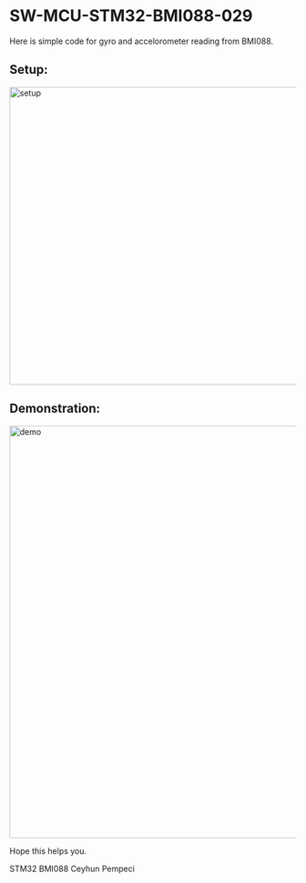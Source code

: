 # SW-MCU-STM32-BMI088-029

Here is simple code for gyro and accelorometer reading from	BMI088.

## Setup:

<img width="523" alt="setup" src="https://github.com/user-attachments/assets/4010500a-0d02-415a-81c6-39873de5e34f" />


## Demonstration:

<img width="724" alt="demo" src="https://github.com/user-attachments/assets/9703d0ed-6057-4ff5-8bcb-3fc9aa4541f2" />


Hope this helps you.

STM32 BMI088
Ceyhun Pempeci
